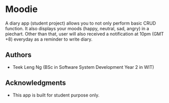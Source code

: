 # Moodie

 A diary app (student project) allows you to not only perform basic CRUD function. It also displays your moods (happy, neutral, sad, angry) in a piechart. Other than that, user will also received a notification at 10pm (GMT +8) everyday as a reminder to write diary.


## Authors

* Teek Leng Ng (BSc in Software System Development Year 2 in WIT)

## Acknowledgments

* This app is built for student purpose only.
